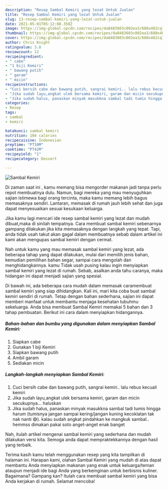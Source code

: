 ```yaml
---
description: "Resep Sambal Kemiri yang lezat Untuk Jualan"
title: "Resep Sambal Kemiri yang lezat Untuk Jualan"
slug: 13-resep-sambal-kemiri-yang-lezat-untuk-jualan
date: 2021-05-01T05:12:08.350Z
image: https://img-global.cpcdn.com/recipes/da8483603c002ea3/680x482cq70/sambal-kemiri-foto-resep-utama.jpg
thumbnail: https://img-global.cpcdn.com/recipes/da8483603c002ea3/680x482cq70/sambal-kemiri-foto-resep-utama.jpg
cover: https://img-global.cpcdn.com/recipes/da8483603c002ea3/680x482cq70/sambal-kemiri-foto-resep-utama.jpg
author: Chris Knight
ratingvalue: 3.8
reviewcount: 12
recipeingredient:
- " cabe"
- "1 biji Kemiri"
- " bawang putih"
- " garam"
- " micin"
recipeinstructions:
- "Cuci bersih cabe dan bawang putih, sangrai kemiri.. lalu rebus kecuali kemiri"
- "Jika sudah layu,angkat ulek bersama kemiri, garam dan micin secukupnya... haluskan"
- "Jika sudah halus, panaskan minyak masukkna sambal tadi tumis hingga harum (tumisnya jangan sampai kering/jangan kuning kecoklatan tak nak nanti 😅). kalau sudah angkat pindahkan ke mangkuk sambal.. hemmss dimakan pakai soto anget-anget enak banget"
categories:
- Resep
tags:
- sambal
- kemiri

katakunci: sambal kemiri 
nutrition: 104 calories
recipecuisine: Indonesian
preptime: "PT10M"
cooktime: "PT42M"
recipeyield: "1"
recipecategory: Dessert

---
```



![Sambal Kemiri](https://img-global.cpcdn.com/recipes/da8483603c002ea3/680x482cq70/sambal-kemiri-foto-resep-utama.jpg)

Di zaman  saat ini , kamu memang bisa mengorder makanan jadi tanpa perlu repot membuatnya dulu. Namun, bagi mereka yang mau menyuguhkan sajian istimewa bagi orang tercinta, maka kamu memang lebih bagus memasaknya sendiri. Lantaran, memasak di rumah jauh lebih sehat dan juga dapat menyesuaikan sesuai kesukaan keluarga.

Jika kamu lagi mencari ide resep sambal kemiri yang lezat dan mudah dibuat,maka di sinilah tempatnya. Cara membuat sambal kemiri  sebenarnya gampang dilakukan jika kita memasaknya dengan langkah yang tepat. Tapi, anda tidak usah takut akan gagal dalam membuatnya 
sebab dalam artikel ini kami akan mengupas sambal kemiri dengan cermat.  



Nah untuk kamu yang mau memasak sambal kemiri yang lezat, ada beberapa tahap yang dapat dilakukan, mulai dari memilih jenis bahan, kemudian pemilihan bahan segar, sampai cara mengolah dan menghidangkannya. kamu Tidak usah pusing kalau ingin menyiapkan sambal kemiri yang lezat di rumah. Sebab, asalkan anda  tahu caranya, maka hidangan ini dapat menjadi sajian yang spesial.

Di bawah ini, ada beberapa cara mudah dalam memasak caramembuat sambal kemiri yang siap dihidangkan. Kali ini, mari kita coba buat sambal kemiri sendiri di rumah. Tetap dengan bahan sederhana, sajian ini dapat memberi manfaat untuk membantu menjaga kesehatan tubuhmu sekeluarga. Anda bisa membuat Sambal Kemiri memakai 5 bahan dan 3 tahap pembuatan. Berikut ini cara dalam menyiapkan hidangannya.

<!--inarticleads1-->

##### Bahan-bahan dan bumbu yang digunakan dalam menyiapkan Sambal Kemiri:

1. Siapkan  cabe
1. Gunakan 1 biji Kemiri
1. Siapkan  bawang putih
1. Ambil  garam
1. Sediakan  micin




<!--inarticleads2-->

##### Langkah-langkah menyiapkan Sambal Kemiri:

1. Cuci bersih cabe dan bawang putih, sangrai kemiri.. lalu rebus kecuali kemiri
1. Jika sudah layu,angkat ulek bersama kemiri, garam dan micin secukupnya... haluskan
1. Jika sudah halus, panaskan minyak masukkna sambal tadi tumis hingga harum (tumisnya jangan sampai kering/jangan kuning kecoklatan tak nak nanti 😅). kalau sudah angkat pindahkan ke mangkuk sambal.. hemmss dimakan pakai soto anget-anget enak banget




Nah, itulah artikel mengenai  sambal kemiri  yang sederhana dan mudah dilakukan versi kita. Semoga anda dapat mempraktekkannya dengan hasil yang terbaik. 

Terima kasih kamu telah menggunakan resep yang kita tampilkan di halaman ini. Harapan kami, olahan  Sambal Kemiri yang mudah di atas dapat membantu Anda menyiapkan makanan yang enak untuk keluarga/teman ataupun menjadi ide bagi Anda yang berkeinginan untuk berbisnis kuliner. Bagaimana? Gampang kan? Itulah cara membuat sambal kemiri yang bisa Anda kerjakan di rumah. Selamat mencoba!


